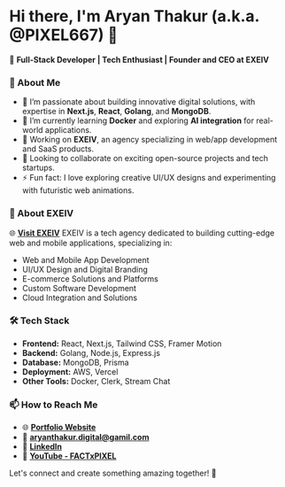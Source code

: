 # Hi there, I'm Aryan Thakur (a.k.a. @PIXEL667) 👋

🚀 **Full-Stack Developer | Tech Enthusiast | Founder and CEO at EXEIV**  

### 🌟 About Me
- 👀 I’m passionate about building innovative digital solutions, with expertise in **Next.js**, **React**, **Golang**, and **MongoDB**.
- 🌱 I’m currently learning **Docker** and exploring **AI integration** for real-world applications.
- 💼 Working on **EXEIV**, an agency specializing in web/app development and SaaS products.
- 💞️ Looking to collaborate on exciting open-source projects and tech startups.
- ⚡ Fun fact: I love exploring creative UI/UX designs and experimenting with futuristic web animations.

### 🏢 About EXEIV
🌐 **[Visit EXEIV](https://exeiv.vercel.app)**
EXEIV is a tech agency dedicated to building cutting-edge web and mobile applications, specializing in:
- Web and Mobile App Development
- UI/UX Design and Digital Branding
- E-commerce Solutions and Platforms
- Custom Software Development
- Cloud Integration and Solutions

### 🛠️ Tech Stack
- **Frontend:** React, Next.js, Tailwind CSS, Framer Motion
- **Backend:** Golang, Node.js, Express.js
- **Database:** MongoDB, Prisma
- **Deployment:** AWS, Vercel
- **Other Tools:** Docker, Clerk, Stream Chat

### 📫 How to Reach Me
- 🌐 **[Portfolio Website](https://exeiv.vercel.app/)**
- 📧 **aryanthakur.digital@gamil.com**
- 🔗 **[LinkedIn](https://www.linkedin.com/in/ceo-aryan-thakur/)**
- 🎥 **[YouTube - FACTxPIXEL](https://www.youtube.com/@FACTxPIXEL)**

Let's connect and create something amazing together! 🚀

